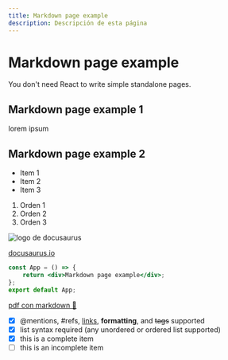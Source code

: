 ```yaml
---
title: Markdown page example
description: Descripción de esta página
---
```


# Markdown page example

You don't need React to write simple standalone pages.

## Markdown page example 1

lorem ipsum

## Markdown page example 2

-   Item 1
-   Item 2
-   Item 3

1. Orden 1
2. Orden 2
3. Orden 3

![logo de docusaurus](https://docusaurus.io/img/docusaurus_keytar.svg)

[docusaurus.io](https://docusaurus.io/)

```jsx
const App = () => {
    return <div>Markdown page example</div>;
};
export default App;
```

[pdf con markdown 🍌](https://enterprise.github.com/downloads/en/markdown-cheatsheet.pdf)

-   [x] @mentions, #refs, [links](https://google.com), **formatting**, and <del>tags</del> supported
-   [x] list syntax required (any unordered or ordered list supported)
-   [x] this is a complete item
-   [ ] this is an incomplete item

